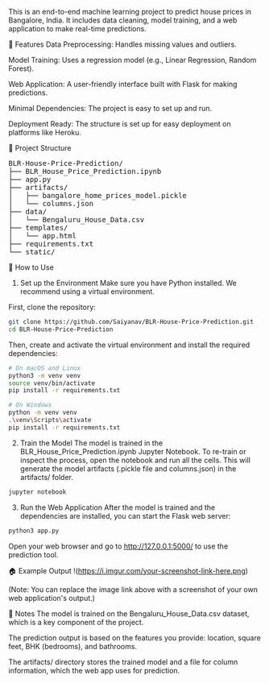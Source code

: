 This is an end-to-end machine learning project to predict house prices in Bangalore, India. It includes data cleaning, model training, and a web application to make real-time predictions.

🔧 Features
Data Preprocessing: Handles missing values and outliers.

Model Training: Uses a regression model (e.g., Linear Regression, Random Forest).

Web Application: A user-friendly interface built with Flask for making predictions.

Minimal Dependencies: The project is easy to set up and run.

Deployment Ready: The structure is set up for easy deployment on platforms like Heroku.

📁 Project Structure
<pre>
BLR-House-Price-Prediction/
├── BLR_House_Price_Prediction.ipynb
├── app.py
├── artifacts/
│   ├── bangalore_home_prices_model.pickle
│   └── columns.json
├── data/
│   └── Bengaluru_House_Data.csv
├── templates/
│   └── app.html
├── requirements.txt
└── static/
</pre>

🚀 How to Use
1. Set up the Environment
Make sure you have Python installed. We recommend using a virtual environment.

First, clone the repository:

```bash
git clone https://github.com/Saiyanav/BLR-House-Price-Prediction.git
cd BLR-House-Price-Prediction
```

Then, create and activate the virtual environment and install the required dependencies:

```bash
# On macOS and Linux
python3 -m venv venv
source venv/bin/activate
pip install -r requirements.txt
```

```bash
# On Windows
python -m venv venv
.\venv\Scripts\activate
pip install -r requirements.txt
```

2. Train the Model
The model is trained in the BLR_House_Price_Prediction.ipynb Jupyter Notebook. To re-train or inspect the process, open the notebook and run all the cells. This will generate the model artifacts (.pickle file and columns.json) in the artifacts/ folder.

```bash
jupyter notebook
```

3. Run the Web Application
After the model is trained and the dependencies are installed, you can start the Flask web server:

```bash
python3 app.py
```

Open your web browser and go to http://127.0.0.1:5000/ to use the prediction tool.


🏠 Example Output
!(https://i.imgur.com/your-screenshot-link-here.png)

(Note: You can replace the image link above with a screenshot of your own web application's output.)

📝 Notes
The model is trained on the Bengaluru_House_Data.csv dataset, which is a key component of the project.

The prediction output is based on the features you provide: location, square feet, BHK (bedrooms), and bathrooms.

The artifacts/ directory stores the trained model and a file for column information, which the web app uses for prediction.